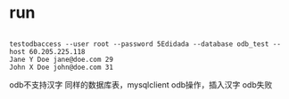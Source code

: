 # run

```shell

testodbaccess --user root --password 5Edidada --database odb_test --host 60.205.225.118
Jane Y Doe jane@doe.com 29
John X Doe john@doe.com 31

```

odb不支持汉字
同样的数据库表，mysqlclient odb操作，插入汉字 odb失败
